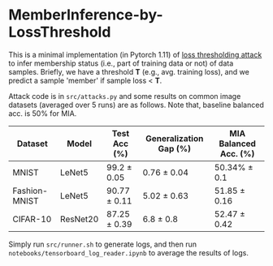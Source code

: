 # MemberInference-by-LossThreshold

This is a minimal implementation (in Pytorch 1.11) of [loss thresholding attack](https://arxiv.org/abs/1709.01604) to infer membership status (i.e., part of training data or not) of data samples.
Briefly, we have a threshold **T** (e.g., avg. training loss), and we predict a sample 'member' if sample loss < **T**.


Attack code is in ```src/attacks.py``` and some results on common image datasets (averaged over 5 runs) are as follows. Note that, baseline balanced acc. is 50% for MIA.

| Dataset | Model | Test Acc (%) | Generalization Gap (%) |  MIA Balanced Acc. (%)
| ------------- | ------------- | ------------- | ------------- | ------------- |
| MNIST  | LeNet5 |99.2 ± 0.05 | 0.76 ± 0.04 | 50.34% ± 0.1 |
| Fashion-MNIST | LeNet5 | 90.77 ± 0.11  | 5.02 ± 0.63 | 51.85 ± 0.16 |
| CIFAR-10  | ResNet20| 87.25 ± 0.39  | 6.8 ± 0.8 | 52.47 ± 0.42 |

Simply run ```src/runner.sh``` to generate logs, and then run ```notebooks/tensorboard_log_reader.ipynb``` to average the results of logs. 
